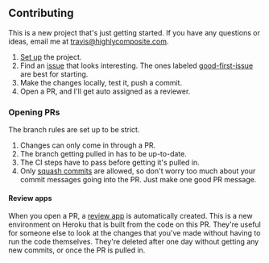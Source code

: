 ## Contributing
This is a new project that's just getting started. If you have any questions or ideas, email me at travis@highlycomposite.com.

1. [Set up](https://github.com/highlycomposite/highlycomposite#setup) the project.
2. Find an [issue](https://github.com/highlycomposite/highlycomposite/issues?q=is%3Aopen+is%3Aissue) that looks interesting. The ones labeled [good-first-issue](https://github.com/highlycomposite/highlycomposite/contribute) are best for starting.
3. Make the changes locally, test it, push a commit.
4. Open a PR, and I'll get auto assigned as a reviewer.

### Opening PRs
The branch rules are set up to be strict.

1. Changes can only come in through a PR.
2. The branch getting pulled in has to be up-to-date.
3. The CI steps have to pass before getting it's pulled in.
4. Only [squash commits](https://help.github.com/en/github/collaborating-with-issues-and-pull-requests/about-pull-request-merges#squash-and-merge-your-pull-request-commits) are allowed, so don't worry too much about your commit messages going into the PR. Just make one good PR message.

#### Review apps
When you open a PR, a [review app](https://devcenter.heroku.com/articles/github-integration-review-apps) is automatically created. This is a new environment on Heroku that is built from the code on this PR. They're useful for someone else to look at the changes that you've made without having to run the code themselves. They're deleted after one day without getting any new commits, or once the PR is pulled in.

